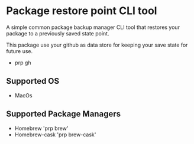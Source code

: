 # Package restore point CLI tool
A simple common package backup manager CLI tool that restores your package to a previously saved state point.

This package use your github as data store for keeping your save state for future use.

- prp gh

## Supported OS
- MacOs

## Supported Package Managers
- Homebrew 'prp brew'
- Homebrew-cask  'prp brew-cask'
